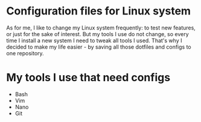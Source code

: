# Configuration files for Linux system
As for me, I like to change my Linux system frequently: to test new features, or just for the sake of interest. But my tools I use do not change, so every time I install a new system I need to tweak all tools I used. That's why I decided to make my life easier - by saving all those dotfiles and configs to one repository.
# My tools I use that need configs
  * Bash
  * Vim
  * Nano
  * Git
